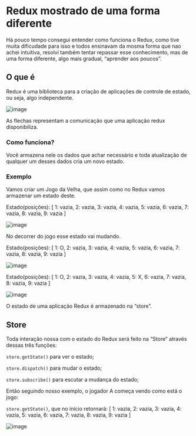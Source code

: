 # Redux mostrado de uma forma diferente

Há pouco tempo consegui entender como funciona o Redux, como tive muita dificudade para isso e todos ensinavam da mosma forma que nao achei intuitiva, resolvi também tentar repassar esse conhecimento, mas de uma forma diferente, algo mais gradual, “aprender aos poucos”.

## O que é

Redux é uma biblioteca para a criação de aplicações de controle de estado, ou seja, algo independente.

![image](https://user-images.githubusercontent.com/27368585/75840200-71e65c80-5da9-11ea-9990-eeac8f9177cb.png)

As flechas representam a comunicação que uma aplicação redux disponibiliza.

### Como funciona?

Você armazena nele os dados que achar necessário e toda atualização de qualquer um desses dados cria um novo estado.

### Exemplo

Vamos criar um Jogo da Velha, que assim como no Redux vamos armazenar um estado deste.

Estado(posições): [ 1: vazia, 2: vazia, 3: vazia, 4: vazia, 5: vazia, 6: vazia, 7: vazia, 8: vazia, 9: vazia ]

![image](https://user-images.githubusercontent.com/27368585/75840277-9f330a80-5da9-11ea-95c1-aa5d349f40f1.png)

No decorrer do jogo esse estado vai mudando.

Estado(posições): [ 1: O, 2: vazia, 3: vazia, 4: vazia, 5: vazia, 6: vazia, 7: vazia, 8: vazia, 9: vazia ]

![image](https://user-images.githubusercontent.com/27368585/75840349-c2f65080-5da9-11ea-8fdf-77b59b578d29.png)

Estado(posições): [ 1: O, 2: vazia, 3: vazia, 4: vazia, 5: X, 6: vazia, 7: vazia, 8: vazia, 9: vazia ]

![image](https://user-images.githubusercontent.com/27368585/75840361-cf7aa900-5da9-11ea-8d4e-f77e50ec40e2.png)

O estado de uma aplicação Redux é armazenado na “store”.

## Store

Toda interação nossa com o estado do Redux será feito na “Store” através dessas três funções:

`store.getState()` para ver o estado;

`store.dispatch()` para mudar o estado;

`store.subscribe()` para escutar a mudança do estado;

Então seguindo nosso exemplo, o jogador A começa vendo como está o jogo:

`store.getState()`, que no início retornará: [ 1: vazia, 2: vazia, 3: vazia, 4: vazia, 5: vazia, 6: vazia, 7: vazia, 8: vazia, 9: vazia ]

![image](https://user-images.githubusercontent.com/27368585/75840452-ffc24780-5da9-11ea-9d24-14657e1e4980.png)
